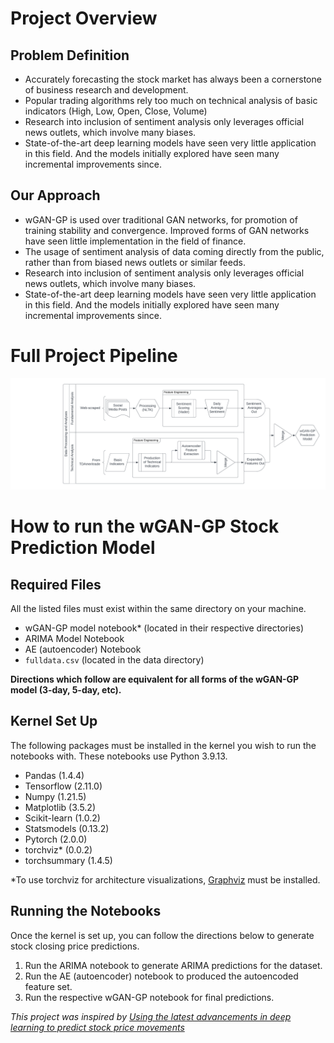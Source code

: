 # Project Overview
## Problem Definition
- Accurately forecasting the stock market has always been a cornerstone of business research and development.
- Popular trading algorithms rely too much on technical analysis of basic indicators (High, Low, Open, Close, Volume)
- Research into inclusion of sentiment analysis only leverages official news outlets, which involve many biases.
- State-of-the-art deep learning models have seen very little application in this field. And the models initially explored have seen many incremental improvements since.

## Our Approach
- wGAN-GP is used over traditional GAN networks, for promotion of training stability and convergence. Improved forms of GAN networks have seen little implementation in the field of finance.
- The usage of sentiment analysis of data coming directly from the public, rather than from biased news outlets or similar feeds.
- Research into inclusion of sentiment analysis only leverages official news outlets, which involve many biases.
- State-of-the-art deep learning models have seen very little application in this field. And the models initially explored have seen many incremental improvements since.

# Full Project Pipeline
![Project Pipeline](ML&#32;Capstone&#32;Project&#32;Pipeline&#32;Diagram.png)

# How to run the wGAN-GP Stock Prediction Model

## Required Files

All the listed files must exist within the same directory on your machine.
- wGAN-GP model notebook* (located in their respective directories)
- ARIMA Model Notebook
- AE (autoencoder) Notebook
- `fulldata.csv` (located in the data directory)

**Directions which follow are equivalent for all forms of the wGAN-GP model (3-day, 5-day, etc).**

## Kernel Set Up
The following packages must be installed in the kernel you wish to run the notebooks with. These notebooks use Python 3.9.13.
- Pandas (1.4.4)
- Tensorflow (2.11.0)
- Numpy (1.21.5)
- Matplotlib (3.5.2)
- Scikit-learn (1.0.2)
- Statsmodels (0.13.2)
- Pytorch (2.0.0)
- torchviz* (0.0.2)
- torchsummary (1.4.5)

\*To use torchviz for architecture visualizations, [Graphviz](https://graphviz.org/download/) must be installed.

## Running the Notebooks

Once the kernel is set up, you can follow the directions below to generate stock closing price predictions.

1. Run the ARIMA notebook to generate ARIMA predictions for the dataset.
2. Run the AE (autoencoder) notebook to produced the autoencoded feature set.
3. Run the respective wGAN-GP notebook for final predictions.


*This project was inspired by [Using the latest advancements in deep learning to predict stock price movements](https://towardsdatascience.com/aifortrading-2edd6fac689d#5ec4)*
